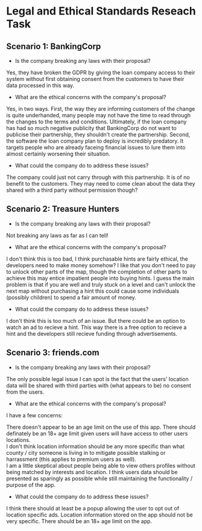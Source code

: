 # Legal and Ethical Standards Reseach Task

## Scenario 1: BankingCorp

- Is the company breaking any laws with their proposal?</br>

Yes, they have broken the GDPR by giving the loan company access to their system without first obtaining consent from the customers to have their data processed in this way.

- What are the ethical concerns with the company's proposal?</br>

Yes, in two ways. First, the way they are informing customers of the change is quite underhanded, many people may not have the time to read through the changes to the terms and conditions. Ultimately, if the loan company has had so much negative publicity that BankingCorp do not want to publicise their partnership, they shouldn't create the partnership. Second, the software the loan company plan to deploy is incredibly predatory. It targets people who are already faceing financial issues to lure them into almost certainly worsening their situation.

- What could the company do to address these issues?</br>

The company could just not carry through with this partnership. It is of no benefit to the customers. They may need to come clean about the data they shared with a third party without permission though?


## Scenario 2: Treasure Hunters

- Is the company breaking any laws with their proposal?</br>

Not breaking any laws as far as I can tell!

- What are the ethical concerns with the company's proposal?</br>

I don't think this is too bad, I think purchasable hints are fairly ethical, the developers need to make money somehow? I like that you don't need to pay to unlock other parts of the map, though the completion of other parts to achieve this may entice impatient people into buying hints. I guess the main problem is that if you are well and truly stuck on a level and can't unlock the next map without purchasing a hint this could cause some individuals (possibly children) to spend a fair amount of money.

- What could the company do to address these issues?</br>

I don't think this is too much of an issue. But there could be an option to watch an ad to recieve a hint. This way there is a free option to recieve a hint and the developers still recieve funding through advertisements.


## Scenario 3: friends.com

- Is the company breaking any laws with their proposal?</br>

The only possible legal issue I can spot is the fact that the users' location data will be shared with third parties with (what appears to be) no consent from the users.

- What are the ethical concerns with the company's proposal?</br>

I have a few concerns:</br>

There doesn't appear to be an age limit on the use of this app. There should definately be an 18+ age limit given users will have access to other users locations.</br>
I don't think location information should be any more specific than what county / city someone is living in to mitigate possible stalking or harrassment (this applies to premium users as well).<br>
I am a little skeptical about people being able to view others profiles without being matched by interests and location. I think users data should be presented as sparingly as possible while still maintaining the functionality / purpose of the app.

- What could the company do to address these issues?</br>

I think there should at least be a popup allowing the user to opt out of location specific ads. Location information stored on the app should not be very specific. There should be an 18+ age limit on the app.
